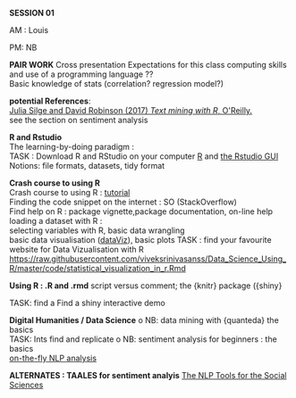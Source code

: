 **SESSION 01**

AM : Louis 



PM: NB  


**PAIR WORK**
Cross presentation
Expectations for this class
computing skills and use of a programming language ?? </br>
Basic knowledge of stats (correlation? regression model?) 


**potential References**:  
[Julia Silge and David Robinson (2017) *Text mining with R*, O'Reilly.](https://www.tidytextmining.com/)  
see the section on sentiment analysis

**R and Rstudio**  
The learning-by-doing paradigm :  
TASK : Download R and RStudio on your computer
[R](https://cran.r-project.org/bin/windows/base/) and [the Rstudio GUI](https://rstudio.com/products/rstudio/download/)  
Notions: file formats, datasets, tidy format

**Crash course to using R**  
Crash course to using R :  [tutorial](https://paulalisson.github.io/teaching.html)  
Finding the code snippet on the internet : SO (StackOverflow)  
Find help on R : package vignette,package documentation, on-line help 
loading a dataset with R  :  
selecting variables with R, basic data wrangling  
basic data visualisation ([dataViz](https://www.r-graph-gallery.com/)), basic plots
TASK : find your favourite website for Data Vizualisation with R
https://raw.githubusercontent.com/viveksrinivasanss/Data_Science_Using_R/master/code/statistical_visualization_in_r.Rmd


**Using R : .R and .rmd**
script versus comment; the {knitr} package ({shiny}

TASK: find a 
Find a shiny interactive demo 

**Digital Humanities / Data Science** 
o	NB: data mining with {quanteda} the basics  
TASK: Ints
find and replicate 
o	NB: sentiment analysis for beginners : the basics  
[on-the-fly NLP analysis](http://corenlp.run/)


**ALTERNATES : TAALES for sentiment analyis**
[The NLP Tools for the Social Sciences](https://www.linguisticanalysistools.org/)  

